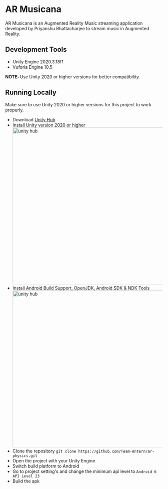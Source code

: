 # AR Musicana
AR Musicana is an Augmented Reality Music streaming application developed by Priyanshu Bhattacharjee to stream music in Augmented Reality.

## Development Tools
* Unity Engine 2020.3.18f1
* Vuforia Engine 10.5

<b>NOTE: </b> Use Unity 2020 or higher versions for better compatibility.

## Running Locally
Make sure to use Unity 2020 or higher versions for this project to work properly.
* Download [Unity Hub](https://unity3d.com/get-unity/download "Unity Hub")
* Install Unity version 2020 or higher<br>
<img alt="unity hub" width="500px" src="https://i.postimg.cc/tyf4TqW9/ss1.jpg" ></img>
* Install Android Build Support, OpenJDK, Android SDK & NDK Tools
<img alt="unity hub" width="500px" src="https://i.postimg.cc/YCDybnBV/ss2.jpg" ></img>
* Clone the repository `git clone https://github.com/Team-Antern/ar-physics.git`
* Open the project with your Unity Engine
* Switch build platform to Android
* Go to project setting's and change the minimum api level to `Android 6 API Level 23`
* Build the apk
